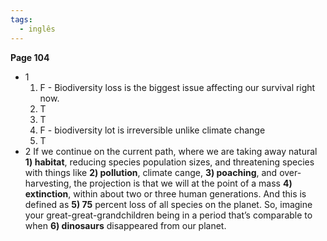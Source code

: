```yaml
---
tags:
  - inglês
---
```

**Page 104**
- 1
	1. F - Biodiversity loss is the biggest issue affecting our survival right now.
	2. T
	3. T
	4. F - biodiversity lot is irreversible unlike climate change
	5. T
- 2
	If we continue on the current path, where we are taking away natural **1) habitat**, reducing species population sizes, and threatening species with things like **2) pollution**, climate cange, **3) poaching**, and over-harvesting, the projection is that we will at the point of a mass **4) extinction**, within about two or three human generations. And this is defined as **5) 75** percent loss of all species on the planet. So, imagine your great-great-grandchildren being in a period that’s comparable to when **6) dinosaurs** disappeared from our planet.
